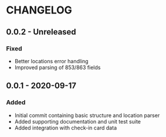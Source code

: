 # CHANGELOG

## 0.0.2 - Unreleased
### Fixed
- Better locations error handling
- Improved parsing of 853/863 fields

## 0.0.1 - 2020-09-17
### Added
- Initial commit containing basic structure and location parser
- Added supporting documentation and unit test suite
- Added integration with check-in card data
